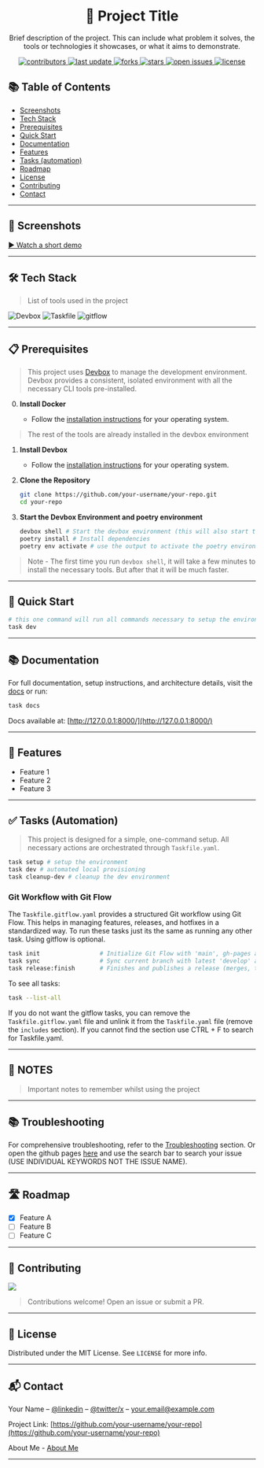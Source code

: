 <div align="center">

  <!-- Optional logo -->
  <!-- <img src="assets/logo.png" alt="project logo" width="200" /> -->

  <h1>📘 Project Title</h1>

  <p>
    Brief description of the project. This can include what problem it solves, the tools or technologies it showcases, or what it aims to demonstrate.
  </p>

  <p>
    <a href="https://github.com/sean-njela/docs/graphs/contributors">
    <img src="https://img.shields.io/github/contributors/sean-njela/docs" alt="contributors" />
  </a>
  <a href="">
    <img src="https://img.shields.io/github/last-commit/sean-njela/docs" alt="last update" />
  </a>
  <a href="https://github.com/sean-njela/docs/network/members">
    <img src="https://img.shields.io/github/forks/sean-njela/docs" alt="forks" />
  </a>
  <a href="https://github.com/sean-njela/docs/stargazers">
    <img src="https://img.shields.io/github/stars/sean-njela/docs" alt="stars" />
  </a>
  <a href="https://github.com/sean-njela/docs/issues/">
    <img src="https://img.shields.io/github/issues/sean-njela/docs" alt="open issues" />
  </a>
  <a href="https://github.com/sean-njela/docs/blob/master/LICENSE">
    <img src="https://img.shields.io/github/license/sean-njela/docs.svg" alt="license" />
  </a>
  </p>

</div>

## 📚 Table of Contents

  * [Screenshots](#screenshots)
  * [Tech Stack](#tech-stack)
  * [Prerequisites](#prerequisites)
  * [Quick Start](#quick-start)
  * [Documentation](#documentation)
  * [Features](#features)
  * [Tasks (automation)](#tasks)
  * [Roadmap](#roadmap)
  * [License](#license)
  * [Contributing](#contributing)
  * [Contact](#contact)

---

## 📸 Screenshots

<!-- <div align="center"> 
  <img src="assets/screenshot1.png" alt="screenshot1" />
  <img src="assets/screenshot2.png" alt="screenshot2" />
</div> -->

<!-- 
## 📸 Demo
<a href="https://www.example.com/">
<div align="center"> 
  <img src="assets/screenshot1.png" alt="screenshot 1" />
  <img href="https://www.example.com/" src="assets/screenshot2.png" alt="screenshot 2" />
</div>
</a>

![▶ Watch a short demo](assets/demo-video-gif.gif)
[![▶ Watch a short demo](assets/demo-video-gif.gif)](https://www.example.com/)
 -->

[▶ Watch a short demo](assets/demo-video-small.mp4)

---

## 🛠️ Tech Stack

> List of tools used in the project

![Devbox](https://img.shields.io/badge/Devbox-0.15.0-green)
![Taskfile](https://img.shields.io/badge/Taskfile-3.44.0-green)
![gitflow](https://img.shields.io/badge/gitflow-1.12-green)

---

## 📋 Prerequisites

> This project uses [Devbox](https://www.jetify.com/devbox/) to manage the development environment. Devbox provides a consistent, isolated environment with all the necessary CLI tools pre-installed.

0. **Install Docker**

   - Follow the [installation instructions](https://docs.docker.com/get-docker/) for your operating system.

> The rest of the tools are already installed in the devbox environment

1. **Install Devbox**

   - Follow the [installation instructions](https://www.jetify.com/devbox/docs/installing_devbox/) for your operating system.

2. **Clone the Repository**

   ```bash
   git clone https://github.com/your-username/your-repo.git
   cd your-repo
   ```

3. **Start the Devbox Environment and poetry environment**

   ```bash
   devbox shell # Start the devbox environment (this will also start the poetry environment)
   poetry install # Install dependencies
   poetry env activate # use the output to activate the poetry environment ( ONLY IF DEVBOX DOES NOT ACTIVATE THE ENVIRONMENT)
   ```
> Note - The first time you run `devbox shell`, it will take a few minutes to install the necessary tools. But after that it will be much faster.

---

## 🚀 Quick Start

```bash
# this one command will run all commands necessary to setup the environment. yes, really.
task dev
```

---
## 📚 Documentation

For full documentation, setup instructions, and architecture details, visit the [docs](docs/0-index.md) or run:

```bash
task docs
```

Docs available at: [http://127.0.0.1:8000/](http://127.0.0.1:8000/)

---

## 📂 Features

* Feature 1
* Feature 2
* Feature 3

---

## ✅ Tasks (Automation)

> This project is designed for a simple, one-command setup. All necessary actions are orchestrated through `Taskfile.yaml`.

```bash
task setup # setup the environment
task dev # automated local provisioning
task cleanup-dev # cleanup the dev environment
```

### Git Workflow with Git Flow

The `Taskfile.gitflow.yaml` provides a structured Git workflow using Git Flow. This helps in managing features, releases, and hotfixes in a standardized way. To run these tasks just its the same as running any other task. Using gitflow is optional.

```bash
task init                 # Initialize Git Flow with 'main', gh-pages and 'develop'
task sync                 # Sync current branch with latest 'develop' and handle main updates
task release:finish       # Finishes and publishes a release (merges, tags, pushes). e.g task release:finish version="1.2.0"
```

To see all tasks:

```bash
task --list-all
```

If you do not want the gitflow tasks, you can remove the `Taskfile.gitflow.yaml` file and unlink it from the `Taskfile.yaml` file (remove the `includes` section). If you cannot find the section use CTRL + F to search for Taskfile.yaml.

---

## 📝 NOTES

> Important notes to remember whilst using the project

---

## 📚 Troubleshooting

For comprehensive troubleshooting, refer to the [Troubleshooting](docs/3-troubleshooting/overview.md) section. Or open the github pages [here](https://your-username.github.io/docs/3-troubleshooting/overview.md) and use the search bar to search your issue (USE INDIVIDUAL KEYWORDS NOT THE ISSUE NAME). 

---

## 🛣️ Roadmap

* [x] Feature A
* [ ] Feature B
* [ ] Feature C

---

## 🤝 Contributing

<a href="https://github.com/your-username/your-repo/graphs/contributors">
  <img src="https://contrib.rocks/image?repo=your-username/your-repo" />
</a>

> Contributions welcome! Open an issue or submit a PR.

---

## 📄 License

Distributed under the MIT License. See `LICENSE` for more info.

---

## 📬 Contact

Your Name – [@linkedin](https://linkedin.com/in/yourlinkedin) – [@twitter/x](https://x.com/yourtwitter) – [your.email@example.com](mailto:your.email@example.com)

Project Link: [https://github.com/your-username/your-repo](https://github.com/your-username/your-repo)

About Me - [About Me](docs/4-about/about.md)

---


